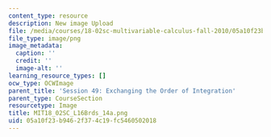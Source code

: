 ```yaml
---
content_type: resource
description: New image Upload
file: /media/courses/18-02sc-multivariable-calculus-fall-2010/05a10f23b9462f374c19fc5460502018_MIT18_02SC_L16Brds_14a.png
file_type: image/png
image_metadata:
  caption: ''
  credit: ''
  image-alt: ''
learning_resource_types: []
ocw_type: OCWImage
parent_title: 'Session 49: Exchanging the Order of Integration'
parent_type: CourseSection
resourcetype: Image
title: MIT18_02SC_L16Brds_14a.png
uid: 05a10f23-b946-2f37-4c19-fc5460502018
---
```

